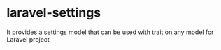 # laravel-settings
It provides a settings model that can be used with trait on any model for Laravel project

